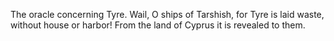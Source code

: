 The oracle concerning Tyre. Wail, O ships of Tarshish, for Tyre is laid waste, without house or harbor! From the land of Cyprus it is revealed to them.

